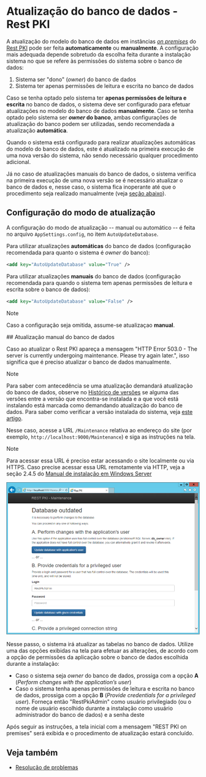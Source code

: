 ﻿# Atualização do banco de dados - Rest PKI

A atualização do modelo do banco de dados em instâncias [*on premises*](index.md) do [Rest PKI](../index.md) pode
ser feita **automaticamente** ou **manualmente**. A configuração mais adequada depende sobretudo da escolha feita
durante a instalação sistema no que se refere às permissões do sistema sobre o banco de dados:

1. Sistema ser "dono" (*owner*) do banco de dados
1. Sistema ter apenas permissões de leitura e escrita no banco de dados

Caso se tenha optado pelo sistema ter **apenas permissões de leitura e escrita** no banco de dados, o sistema deve ser
configurado para efetuar atualizações no modelo do banco de dados **manualmente**. Caso se tenha optado pelo sistema
ser ***owner* do banco**, ambas configurações de atualização do banco podem ser utilizadas, sendo recomendada a atualização
**automática**.

Quando o sistema está configurado para realizar atualizações automáticas do modelo do banco de dados, este é atualizado
na primeira execução de uma nova versão do sistema, não sendo necessário qualquer procedimento adicional.

Já no caso de atualizações manuais do banco de dados, o sistema verifica na primeira execução de uma nova versão se é
necessário atualizar o banco de dados e, nesse caso, o sistema fica inoperante até que o procedimento seja realizado manualmente
(veja [seção abaixo]()).

## Configuração do modo de atualização

A configuração do modo de atualização -- manual ou automático -- é feita no arquivo `AppSettings.config`, no item `AutoUpdateDatabase`.

Para utilizar atualizações **automáticas** do banco de dados (configuração recomendada para quanto o sistema é *owner* do banco):

```xml
<add key="AutoUpdateDatabase" value="True" />
```

Para utilizar atualizações **manuais** do banco de dados (configuração recomendada para quando o sistema tem apenas permissões de leitura e escrita sobre o banco de dados):

```xml
<add key="AutoUpdateDatabase" value="False" />
```

> [!NOTE]
> Caso a configuração seja omitida, assume-se atualizaçao **manual**.

<a name="manual-update" />
## Atualização manual do banco de dados

Caso ao atualizar o Rest PKI apareça a mensagem "HTTP Error 503.0 - The server is currently undergoing maintenance. Please try again later.", isso significa que é preciso atualizar o banco de dados manualmente.

> [!NOTE]
> Para saber com antecedência se uma atualização demandará atualização do banco de dados, observe no [Histórico de versões](../changelog.md) se alguma das
> versões entre a versão que encontra-se instalada e a que você está instalando está marcada como demandando atualização do banco de dados. Para saber como
> verificar a versão instalada do sistema, veja [este artigo](check-version.md).

Nesse caso, acesse a URL `/Maintenance` relativa ao endereço do site (por exemplo, `http://localhost:9000/Maintenance`) e siga as instruções na tela.

> [!NOTE]
> Para acessar essa URL é preciso estar acessando o site localmente ou via HTTPS. Caso precise acessar essa URL remotamente via HTTP, veja a seção 2.4.5 do [Manual de instalação em Windows Server](https://files.lacunasoftware.com/restpki/restpki-admin-guide-pt.pdf)

![Database update page](../../../../images/rest-pki/db-update.png)

Nesse passo, o sistema irá atualizar as tabelas no banco de dados. Utilize uma das opções exibidas na tela para efetuar as alterações, de acordo com a opção de permissões da aplicação sobre o banco de dados escolhida durante a instalação:

* Caso o sistema seja *owner* do banco de dados, prossiga com a opção **A** (*Perform changes with the application’s user*)
* Caso o sistema tenha apenas permissões de leitura e escrita no banco de dados, prossiga com a opção **B** (*Provide
  credentials for a privileged user*). Forneça então "RestPkiAdmin" como usuário privilegiado (ou o nome de usuário escolhido
  durante a instalação como usuário administrador do banco de dados) e a senha deste

Após seguir as instruções, a tela inicial com a mensagem "REST PKI on premises" será exibida e o procedimento de atualização estará concluído.

## Veja também

* [Resolução de problemas](troubleshoot/index.md)
